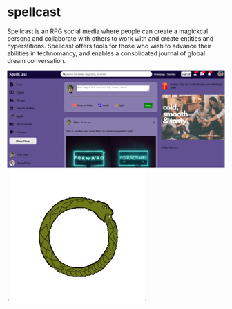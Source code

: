 # spellcast 

Spellcast is an RPG social media where people can create a magickcal persona and collaborate with others to work with and create entities and hyperstitions. Spellcast offers tools for those who wish to advance their abilities in technomancy, and enables a consolidated journal of global dream conversation.


!['test'](https://github.com/eggsmayhem/spellcast/blob/main/promotional/spellcastfront.png)'
!['test'](https://github.com/eggsmayhem/spellcast/blob/main/promotional/orospinfast.gif)'
